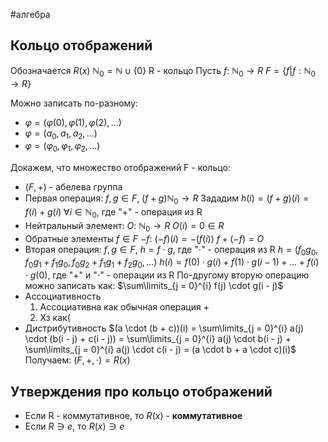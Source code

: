 #алгебра 
## Кольцо отображений
Обозначается $R(x)$
$\mathbb{N}_0 = \mathbb{N} \cup \{ 0 \}$
R - кольцо
Пусть $f: \ \mathbb{N}_0 \to R$
$F = \{ f| f: \mathbb{N}_0 \to R \}$

Можно записать по-разному:
- $\varphi = (\varphi(0), \varphi(1), \varphi(2), \dots)$
- $\varphi = (a_0, a_1, a_2, \dots)$
- $\varphi = (\varphi_0, \varphi_1, \varphi_2, \dots)$

Докажем, что множество отображений F - кольцо:
- $(F, +)$ - абелева группа
- Первая операция: $f, g \in F, \ (f + g) \mathbb{N}_0 \to R$
	Зададим $h(i) = (f + g)(i) = f(i) + g(i) \ \forall i \in \mathbb{N}_0$, где "+" - операция из R
- Нейтральный элемент: $O: \ \mathbb{N}_0 \to R$
	$O(i) = 0 \in R$
- Обратные элементы
	$f \in F$
	$-f: \ (-f)(i) = -(f(i))$
	$f + (-f) = O$
- Вторая операция: $f, g \in F, \ h = f \cdot g$, где "$\cdot$" - операция из R
	$h = (f_0 g_0, f_0 g_1 + f_1 g_0, f_0 g_2 + f_1 g_1 + f_2 g_0, \dots)$
	$h(i) = f(0) \cdot g(i) + f(1) \cdot g(i - 1) + \dots + f(i) \cdot g(0)$, где "+" и "$\cdot$" - операции из R
	По-другому вторую операцию можно записать как:
	$\sum\limits_{j = 0}^{i} f(j) \cdot g(i - j)$
- Ассоциативность
	1) Ассоциативна как обычная операция +
	2) Хз как(
- Дистрибутивность
	$(a \cdot (b + c))(i) = \sum\limits_{j = 0}^{i} a(j) \cdot (b(i - j) + c(i - j)) = \sum\limits_{j = 0}^{i} a(j) \cdot b(i - j) + \sum\limits_{j = 0}^{i} a(j) \cdot c(i - j) = (a \cdot b + a \cdot c)(i)$
Получаем: $(F, +, \cdot) = R(x)$

## Утверждения про кольцо отображений
- Если R - коммутативное, то $R(x)$ - **коммутативное**
- Если $R \ni e$, то $R(x) \ni e$